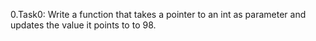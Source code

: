 0.Task0: Write a function that takes a pointer to an int as parameter and updates the value it points to to 98.
